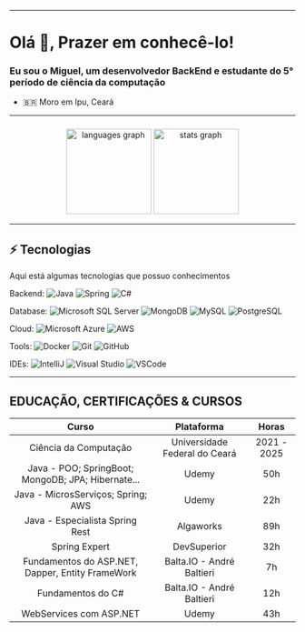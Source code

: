 ____

<h1>Olá 👋, Prazer em conhecê-lo!</h1>
<h3>Eu sou o Miguel, um desenvolvedor BackEnd e estudante do 5° período de ciência da computação</h3>

- 🇧🇷 Moro em Ipu, Ceará

____

###

<div align="center">
  <img src="https://github-readme-stats.vercel.app/api/top-langs?username=MiguelFarias1&locale=pt-br&hide_title=false&layout=compact&card_width=320&langs_count=5&theme=dracula&hide_border=false" height="150" alt="languages graph"  />
  <img src="https://github-readme-stats.vercel.app/api?username=MiguelFarias1&hide_title=false&hide_rank=false&show_icons=true&include_all_commits=true&count_private=true&disable_animations=false&theme=dracula&locale=en&hide_border=false" height="150" alt="stats graph"  />
</div>

----

## ⚡ Tecnologias

Aqui está algumas tecnologias que possuo conhecimentos

Backend:
![Java](https://img.shields.io/badge/-Java-007396?style=flat-square&logo=java)
![Spring](https://img.shields.io/badge/-Spring-6DB33F?style=flat-square&logo=spring&logoColor=white)
![C#](https://img.shields.io/badge/-CSHARP6DB33F?style=flat-square&logo=csharp&logoColor=white)

Database:
![Microsoft SQL Server](https://img.shields.io/badge/-SQL%20Server-CC2927?style=flat-square&logo=microsoft-sql-server&logoColor=white)
![MongoDB](https://img.shields.io/badge/-MongoDB-black?style=flat-square&logo=mongodb)
![MySQL](https://img.shields.io/badge/-MySQL-4479A1?style=flat-square&logo=mysql&logoColor=white)
![PostgreSQL](https://img.shields.io/badge/-postgresql-4479A1?style=flat-square&logo=postgresql&logoColor=white)

Cloud:
![Microsoft Azure](https://img.shields.io/badge/Microsoft%20Azure-0089D6?style=flat-square&logo=microsoft-azure&logoColor=white)
![AWS](https://img.shields.io/badge/AWS-FFCA28?style=flat-square&logo=amazon-aws&logoColor=white)

Tools:
![Docker](https://img.shields.io/badge/-Docker-2496ED?style=flat-square&logo=docker&logoColor=white)
![Git](https://img.shields.io/badge/-Git-black?style=flat-square&logo=git)
![GitHub](https://img.shields.io/badge/-GitHub-181717?style=flat-square&logo=github)

IDEs:
![IntelliJ](https://img.shields.io/badge/-IntelliJ%20IDEA-black?style=flat-square&logo=intellij-idea&logoColor=white)
![Visual Studio](https://img.shields.io/badge/-visualstudio-black?style=flat-square&logo=visual-studio&logoColor=white)
![VSCode](https://img.shields.io/badge/-VSCode-007ACC?style=flat-square&logo=visual-studio-code&logoColor=white)

____


## EDUCAÇÃO, CERTIFICAÇÕES & CURSOS

| Curso | Plataforma | Horas |
| :---: | :---: | :---: |
| Ciência da Computação | Universidade Federal do Ceará | 2021 - 2025 |
| Java - POO; SpringBoot; MongoDB; JPA; Hibernate... | Udemy | 50h |
| Java - MicrosServiços; Spring; AWS | Udemy | 22h |
| Java - Especialista Spring Rest | Algaworks | 89h |
| Spring Expert | DevSuperior | 32h |
| Fundamentos do ASP.NET, Dapper, Entity FrameWork | Balta.IO - André Baltieri| 7h |
| Fundamentos do C# | Balta.IO - André Baltieri | 12h |
| WebServices com ASP.NET | Udemy | 43h |
